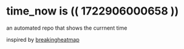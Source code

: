 # time_now is (( 1722906000658 ))

an automated repo that shows the currnent time

inspired by [breakingheatmap](https://github.com/breakingheatmap/breakingheatmap)